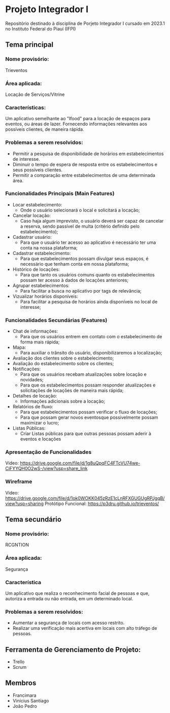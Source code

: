 # Projeto Integrador I
Repositório destinado à disciplina de Porjeto Integrador I cursado em 2023.1 no Instituto Federal do Piauí (IFPI)


## Tema principal

### Nome provisório: 
Trieventos

### Área aplicada:
Locação de Serviços/Vitrine

### Características:
Um aplicativo semelhante ao "Ifood" para a locação de espaços para eventos, ou áreas de lazer. Fornecendo informações relevantes aos possíveis clientes, de maneira rápida. 

### Problemas a serem resolvidos:
- Permitir a pesquisa de disponibilidade de horários em estabelecimentos de interesse.
- Diminuir o tempo de espera de resposta entre os estabelecimentos e seus possíveis clientes.
- Permitir a comparação entre estabelecimentos de uma determinada área.

### Funcionalidades Principais (Main Features)
- Locar estabelecimento:
  - Onde o usuário selecionará o local e solicitará a locação;
- Cancelar locação:
  - Caso haja algum imprevisto, o usuário deverá ser capaz de cancelar a reserva, sendo passível de multa (critério definido pelo estabelecimento);
- Cadastrar usuário:
  - Para que o usuário ter acesso ao aplicativo é necessário ter uma conta na nossa plataforma;
- Cadastrar estabelecimento:
  - Para que estabelecimentos possam divulgar seus espaços, é necessário que tenham conta em nossa plataforma;
- Histórico de locações:
  - Para que tanto os usuários comuns quanto os estabelecimentos possam ter acesso à dados de locações anteriores;
- Agrupar estabelecimentos:
  - Para facilitar a busca no aplicativo por tags de relevância;
- Vizualizar horários disponíveis:
  - Para facilitar a pesquisa de horários ainda disponíveis no local de interesse;

### Funcionalidades Secundárias (Features)
- Chat de informações:
  - Para que os usuários entrem em contato com o estabelecimento de forma mais rápida;
- Mapa:
  - Para auxiliar o trânsito do usuário, disponibilizaremos a localização;
- Avaliação dos clientes sobre o estabelecimento;
- Avaliação do estabelecimento sobre os clientes;
- Notificações:
  - Para que os usuários recebam atualizações sobre locação e novidades;
  - Para que os estabelecimentos possam responder atualizações e solicitações de locações de maneira mais rápida;
 - Detalhes de locação:
   - Informações adicionais sobre a locação;
- Relatórios de fluxo:
  - Para que estabelecimentos possam verificar o fluxo de locações;
  - Para que possam gerar novos eventosque possivelmente possam maximizar o lucro;
- Listas Públicas:
  - Criar Listas públicas para que outras pessoas possam aderir à eventos e locações


### Apresentação de Funcionalidades
Video: https://drive.google.com/file/d/1g8uQpqFC4FTcVU74we-CiFYYQH0O2wS-/view?usp=share_link

### Wireframe
Video: https://drive.google.com/file/d/1ok0WOKK045zRzE1cLnRFXGUGUgRPJgqB/view?usp=sharing
Protótipo Funcional: https://p3dru.github.io/trieventos/

## Tema secundário

### Nome provisório: 
RCGNTION

### Área aplicada:
Segurança

### Característica
Um aplicativo que realiza o reconhecimento facial de pessoas e que, autoriza a entrada ou não entrada, em um determinado local. 

### Problemas a serem resolvidos:
- Aumentar a segurança de locais com acesso restrito.
- Realizar uma verificação mais acertiva em locais com alto tráfego de pessoas.


## Ferramenta de Gerenciamento de Projeto:
- Trello
- Scrum

## Membros
- Francimara
- Vinícius Santiago
- João Pedro
